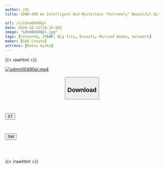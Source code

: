 ```yaml
---
author: j91
title: SDNM-490 An Intelligent And Mysterious "Extremely" Beautiful Wife Who Is Attracted To Me Every Time She Has An Affair Ayuka Kato 31 Years Old Chapter 2 A Frustrated Wife’s Sexual Desire Overflows Five Men Piston A Beautiful Wife Hard She Has An Affair At Home And Tries To Hold Back Her Voice

url: /v/sdnm00490pl
date: 2024-10-21T16:16:00Z
image: "sdnm00490pl.jpg"
tags: [Censored, 3P&4P, Big Tits, Breasts, Married Woman, Solowork]
maker: [SOD Create]
actress: [Katou Ayuka]
---
```



{{< rawhtml >}}

<div class="video" data-videoid="4we4xoJwjYTKjqZ">
    <a href="javascript:;">
        <img src="/v/sdnm00490pl/sdnm00490pl.jpg" width="WIDTH" height="HEIGHT" alt="sdnm00490pl.mp4" loading="lazy">
    </a>
</div>

<script type="text/javascript" src="https://j91.asia/asset/on-demand-st.js"></script>

<br>
  <link rel="stylesheet" href="https://j91.asia/asset/bs5.css">
  
  <center>
  <button class="btn btn-primary" type="button" data-bs-toggle="collapse" data-bs-target=".multi-collapse" aria-expanded="false" aria-controls="multiCollapseExample1 multiCollapseExample2"><h2>Download</h2></button></center>
</p>
<div class="row">
  <div class="col">
    <div class="collapse multi-collapse" id="multiCollapseExample1">
      <div class="card card-body">
	      	      <br>
<div class="buttons">  
<p><a href="/v/sdnm00490pl/st.html" target="_blank"><button class="btn-hover color-3"><i class="fa fa-download"></i> ST</button></a></p></div>
    </div>
  </div>
</div>
  <div class="col">
    <div class="collapse multi-collapse" id="multiCollapseExample2">
      <div class="card card-body">
	      <br>
<div class="buttons">
<p><a href="/v/sdnm00490pl/sw.html" target="_blank"><button class="btn-hover color-2"><i class="fa fa-download"></i> SW</button></a></p></div>
<br><br>
      </div>
    </div>
  </div>
</div>

{{< /rawhtml >}}
